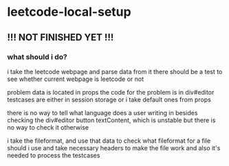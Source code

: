 # leetcode-local-setup 

## !!! NOT FINISHED YET !!!

### what should i do?
i take the leetcode webpage and parse data from it
there should be a test to see whether current webpage is leetcode or not

problem data is located in props
the code for the problem is in div#editor
testcases are either in session storage or i take default ones from props

there is no way to tell what language does a user writing in
besides checking the div#editor button textContent, which is unstable
but there is no way to check it otherwise

i take the fileformat, and use that data to check what fileformat for a file should i use
and take necessary headers to make the file work
and also it's needed to process the testcases


